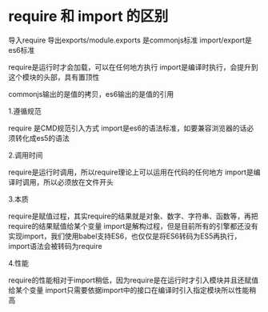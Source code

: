 # require 和 import 的区别

导入require 导出exports/module.exports 是commonjs标准
import/export是es6标准

require是运行时才会加载，可以在任何地方执行
import是编译时执行，会提升到这个模块的头部，具有置顶性

commonjs输出的是值的拷贝，es6输出的是值的引用






1.遵循规范

require 是CMD规范引入方式
import是es6的语法标准，如要兼容浏览器的话必须转化成es5的语法

2.调用时间

require是运行时调用，所以require理论上可以运用在代码的任何地方
import是编译时调用，所以必须放在文件开头

3.本质

require是赋值过程，其实require的结果就是对象、数字、字符串、函数等，再把require的结果赋值给某个变量
import是解构过程，但是目前所有的引擎都还没有实现import，我们使用babel支持ES6，也仅仅是将ES6转码为ES5再执行，import语法会被转码为require

4.性能

require的性能相对于import稍低，因为require是在运行时才引入模块并且还赋值给某个变量
import只需要依据import中的接口在编译时引入指定模块所以性能稍高


